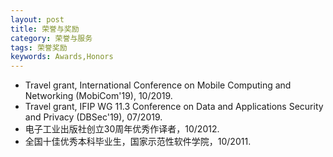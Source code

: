 ```yaml
---
layout: post
title: 荣誉与奖励
category: 荣誉与服务
tags: 荣誉奖励
keywords: Awards,Honors
---
```


- Travel grant, International Conference on Mobile Computing and Networking (MobiCom'19), 10/2019.
-	Travel grant, IFIP WG 11.3 Conference on Data and Applications Security and Privacy (DBSec'19), 07/2019.
-	电子工业出版社创立30周年优秀作译者，10/2012.
-	全国十佳优秀本科毕业生，国家示范性软件学院，10/2011.

